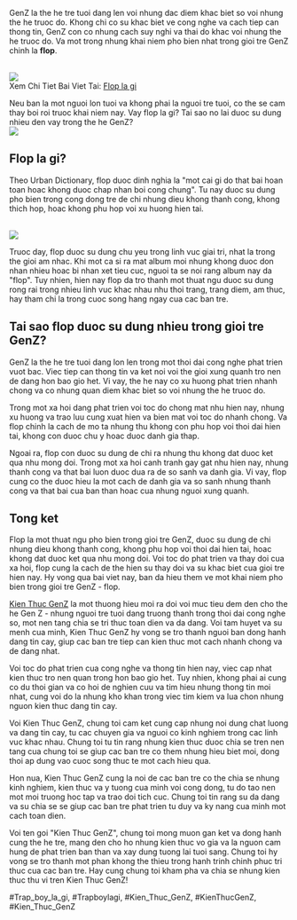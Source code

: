 <p>GenZ la the he tre tuoi dang len voi nhung dac diem khac biet so voi nhung the he truoc do. Khong chi co su khac biet ve cong nghe va cach tiep can thong tin, GenZ con co nhung cach suy nghi va thai do khac voi nhung the he truoc do. Va mot trong nhung khai niem pho bien nhat trong gioi tre GenZ chinh la <strong>flop</strong>.</p><br><img src="https://kienthucgenz.com/wp-content/uploads/2025/03/flop-la-gi-kham-pha-nhung-khia-canh-thu-vi-cua-thuat-ngu-nay-67d142fdc52d6.jpg"></br>
Xem Chi Tiet Bai Viet Tai: <a href="https://kienthucgenz.com/flop-la-gi/">Flop la gi</a><p>Neu ban la mot nguoi lon tuoi va khong phai la nguoi tre tuoi, co the se cam thay boi roi truoc khai niem nay. Vay flop la gi? Tai sao no lai duoc su dung nhieu den vay trong the he GenZ?<br><img src="https://kienthucgenz.com/wp-content/uploads/2025/03/viral-la-gi-kham-pha-su-lan-truyen-manh-me-trong-thoi-dai-so-67d144e681b93.jpg"></br><h2>Flop la gi?</h2><p>Theo Urban Dictionary, flop duoc dinh nghia la "mot cai gi do that bai hoan toan hoac khong duoc chap nhan boi cong chung". Tu nay duoc su dung pho bien trong cong dong tre de chi nhung dieu khong thanh cong, khong thich hop, hoac khong phu hop voi xu huong hien tai.</p><br><img src="https://kienthucgenz.com/wp-content/uploads/2025/03/Logo-kienthucgenz.com_.png"></br><p>Truoc day, flop duoc su dung chu yeu trong linh vuc giai tri, nhat la trong the gioi am nhac. Khi mot ca si ra mat album moi nhung khong duoc don nhan nhieu hoac bi nhan xet tieu cuc, nguoi ta se noi rang album nay da "flop". Tuy nhien, hien nay flop da tro thanh mot thuat ngu duoc su dung rong rai trong nhieu linh vuc khac nhau nhu thoi trang, trang diem, am thuc, hay tham chi la trong cuoc song hang ngay cua cac ban tre.<h2>Tai sao flop duoc su dung nhieu trong gioi tre GenZ?</h2><p>GenZ la the he tre tuoi dang lon len trong mot thoi dai cong nghe phat trien vuot bac. Viec tiep can thong tin va ket noi voi the gioi xung quanh tro nen de dang hon bao gio het. Vi vay, the he nay co xu huong phat trien nhanh chong va co nhung quan diem khac biet so voi nhung the he truoc do.</p><p>Trong mot xa hoi dang phat trien voi toc do chong mat nhu hien nay, nhung xu huong va trao luu cung xuat hien va bien mat voi toc do nhanh chong. Va flop chinh la cach de mo ta nhung thu khong con phu hop voi thoi dai hien tai, khong con duoc chu y hoac duoc danh gia thap.<p>Ngoai ra, flop con duoc su dung de chi ra nhung thu khong dat duoc ket qua nhu mong doi. Trong mot xa hoi canh tranh gay gat nhu hien nay, nhung thanh cong va that bai luon duoc dua ra de so sanh va danh gia. Vi vay, flop cung co the duoc hieu la mot cach de danh gia va so sanh nhung thanh cong va that bai cua ban than hoac cua nhung nguoi xung quanh.</p><h2>Tong ket</h2><p>Flop la mot thuat ngu pho bien trong gioi tre GenZ, duoc su dung de chi nhung dieu khong thanh cong, khong phu hop voi thoi dai hien tai, hoac khong dat duoc ket qua nhu mong doi. Voi toc do phat trien va thay doi cua xa hoi, flop cung la cach de the hien su thay doi va su khac biet cua gioi tre hien nay. Hy vong qua bai viet nay, ban da hieu them ve mot khai niem pho bien trong gioi tre GenZ - flop.</p><p><a href="https://kienthucgenz.com/">Kien Thuc GenZ</a> la mot thuong hieu moi ra doi voi muc tieu dem den cho the he Gen Z - nhung nguoi tre tuoi dang truong thanh trong thoi dai cong nghe so, mot nen tang chia se tri thuc toan dien va da dang. Voi tam huyet va su menh cua minh, Kien Thuc GenZ hy vong se tro thanh nguoi ban dong hanh dang tin cay, giup cac ban tre tiep can kien thuc mot cach nhanh chong va de dang nhat.

Voi toc do phat trien cua cong nghe va thong tin hien nay, viec cap nhat kien thuc tro nen quan trong hon bao gio het. Tuy nhien, khong phai ai cung co du thoi gian va co hoi de nghien cuu va tim hieu nhung thong tin moi nhat, cung voi do la nhung kho khan trong viec tim kiem va lua chon nhung nguon kien thuc dang tin cay.

Voi Kien Thuc GenZ, chung toi cam ket cung cap nhung noi dung chat luong va dang tin cay, tu cac chuyen gia va nguoi co kinh nghiem trong cac linh vuc khac nhau. Chung toi tu tin rang nhung kien thuc duoc chia se tren nen tang cua chung toi se giup cac ban tre co them nhung hieu biet moi, dong thoi ap dung vao cuoc song thuc te mot cach hieu qua.

Hon nua, Kien Thuc GenZ cung la noi de cac ban tre co the chia se nhung kinh nghiem, kien thuc va y tuong cua minh voi cong dong, tu do tao nen mot moi truong hoc tap va trao doi tich cuc. Chung toi tin rang su da dang va su chia se se giup cac ban tre phat trien tu duy va ky nang cua minh mot cach toan dien.

Voi ten goi "Kien Thuc GenZ", chung toi mong muon gan ket va dong hanh cung the he tre, mang den cho ho nhung kien thuc vo gia va la nguon cam hung de phat trien ban than va xay dung tuong lai tuoi sang. Chung toi hy vong se tro thanh mot phan khong the thieu trong hanh trinh chinh phuc tri thuc cua cac ban tre. Hay cung chung toi kham pha va chia se nhung kien thuc thu vi tren Kien Thuc GenZ!</p>
#Trap_boy_la_gi, #Trapboylagi, #Kien_Thuc_GenZ, #KienThucGenZ, #Kien_Thuc_GenZ
